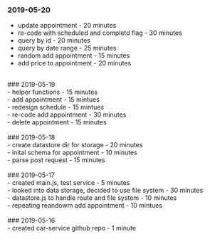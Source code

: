 ### 2019-05-20<br />
- update appointment - 20 minutes<br />
- re-code with scheduled and completd flag - 30 minutes<br />
- query by id - 20 minutes<br />
- query by date range - 25 minutes<br />
- random add appointment - 15 minutes<br />
- add price to appointment - 20 minutes<br />
<br />
### 2019-05-19<br />
-  helper functions - 15 minutes<br />
-  add appointment - 15 mintues<br />
-  redesign schedule - 15 mintues<br />
-  re-code add appointment - 30 minutes<br />
-  delete appointment - 15 minutes <br />
<br />
### 2019-05-18<br />
-  create datastore dir for storage - 20 minutes<br />
-  inital schema for appointment - 10 minutes<br />
-  parse post request - 15 minutes<br />
<br />
### 2019-05-17<br />
-  created main.js, test service - 5 minutes<br />
-  looked into data storage, decided to use file system - 30 minutes<br />
-  datastore.js to handle route and file system - 10 minutes<br />
-  repeating reandowm add appointment - 10 mintues<br />
<br />
### 2019-05-16<br />
-  created car-service github repo - 1 minute<br />
